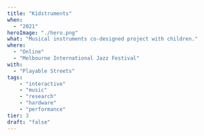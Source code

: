 ```yaml
---
title: "Kidstruments"
when: 
  - "2021"
heroImage: "./hero.png"
what: "Musical instruments co-designed project with children."
where:
  - "Online"
  - "Melbourne International Jazz Festival"
with: 
  - "Playable Streets"
tags: 
    - "interactive"
    - "music"
    - "research"
    - "hardware"
    - "performance"
tier: 3
draft: "false"
---
```

